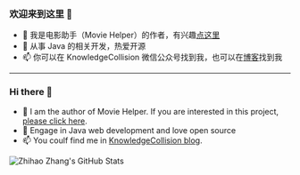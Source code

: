 ### 欢迎来到这里 👋

<!--
**zzh1991/zzh1991** is a ✨ _special_ ✨ repository because its `README.md` (this file) appears on your GitHub profile.

Here are some ideas to get you started:

- 🔭 I’m currently working on ...
- 🌱 I’m currently learning ...
- 👯 I’m looking to collaborate on ...
- 🤔 I’m looking for help with ...
- 💬 Ask me about ...
- 📫 How to reach me: ...
- 😄 Pronouns: ...
- ⚡ Fun fact: ...
-->

- 👯 我是电影助手（Movie Helper）的作者，有兴趣[点这里](https://github.com/zzh1991/React-SpringBoot)
- 🔭 从事 Java 的相关开发，热爱开源
- 📫 你可以在 KnowledgeCollision 微信公众号找到我，也可以在[博客](https://blog.zzhpro.com/)找到我

---

### Hi there 👋

- 👯 I am the author of Movie Helper. If you are interested in this project, [please click here](https://github.com/zzh1991/React-SpringBoot).
- 🔭 Engage in Java web development and love open source
- 📫 You coulf find me in [KnowledgeCollision blog](https://blog.zzhpro.com/).

![Zhihao Zhang's GitHub Stats](https://github-readme-stats.vercel.app/api?username=zzh1991)

